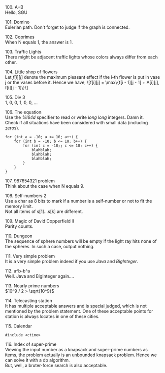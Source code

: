 100\. A+B  
Hello, SGU

101\. Domino  
Eulerian path. Don't forget to judge if the graph is connected.

102\. Coprimes  
When N equals 1, the answer is 1.

103\. Traffic Lights  
There might be adjacent traffic lights whose colors always differ from
each other.

104\. Little shop of flowers  
Let $f[i][j]$ denote the maximum pleasant effect if the i-th flower is
put in vase j or the vases before it. Hence we have,
\\\[f[i][j] = \max\\\{f[i - 1][j - 1] + A[i][j], f[i][j - 1]\\\}\\\]

105\. Div 3  
1, 0, 0, 1, 0, 0, ...

106\. The equation  
Use the *%I64d* specifier to read or write *long long* integers. Damn
it.  
Check if all situations have been considered with small data (including
zeros).

    for (int a = -10; a <= 10; a++) {
        for (int b = -10; b <= 10; b++) {
            for (int c = -10;; c <= 10; c++) {
                blahblah;
                blahblah;
                blahblah;
            }
        }
    }

107\. 987654321 problem  
Think about the case when N equals 9.

108\. Self-numbers 2  
Use a char as 8 bits to mark if a number is a self-number or not to fit
the memory limit.  
Not all items of s[1]...s[k] are different.

109\. Magic of David Copperfield II  
Parity counts.

110\. Dungeon  
The sequence of sphere numbers will be empty if the light ray hits none
of the spheres. In such a case, output nothing.

111\. Very simple problem  
It is a very simple problem indeed if you use *Java* and *BigInteger*.

112\. a^b-b^a  
Well. Java and BigInteger again....

113\. Nearly prime numbers  
$10^9 / 2 > \sqrt{10^9}$

114\. Telecasting station  
It has multiple acceptable answers and is special judged, which is not
mentioned by the problem statement. One of these acceptable points for
station is always locates in one of these cities.

115\. Calendar  

    #include <ctime>

116\. Index of super-prime  
Viewing the input number as a knapsack and super-prime numbers as items,
the problem actually is an unbounded knapsack problem. Hence we can
solve it with a dp algorithm.  
But, well, a bruter-force search is also acceptable.
